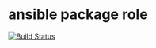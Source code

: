 ansible package role
====================

[![Build Status](https://travis-ci.org/damex/ansible-role-package.svg?branch=master)](https://travis-ci.org/damex/ansible-role-package)
